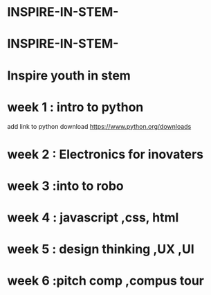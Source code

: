 # INSPIRE-IN-STEM-
# INSPIRE-IN-STEM-
# Inspire youth in stem

# week 1 : intro to python
add link to python download
https://www.python.org/downloads


# week 2 : Electronics for inovaters



# week 3 :into to robo



# week 4 : javascript ,css, html



# week 5 : design thinking ,UX ,UI



# week 6 :pitch comp ,compus tour
